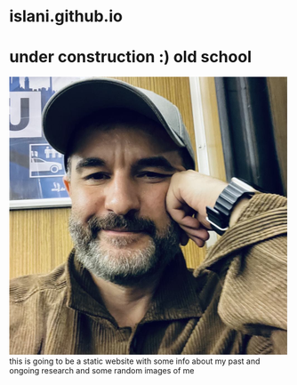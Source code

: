# islani.github.io
# under construction :) old school
<img src="https://github.com/islani/islani.github.io/blob/main/profile_pic.jpg?raw=true" width="500" height="500"> <br>
this is going to be a static website with some info about my past and ongoing research and some random images of me <br>


